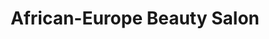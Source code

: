 ---
title: "African-Europe Beauty Salon"
url: /braunschweig/african-europe-beauty-salon/
shop: Friseur
---